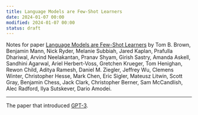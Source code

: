 ```yaml
---
title: Language Models are Few-Shot Learners
date: 2024-01-07 00:00
modified: 2024-01-07 00:00
status: draft
---
```


Notes for paper [Language Models are Few-Shot Learners](https://arxiv.org/abs/2005.14165) by Tom B. Brown, Benjamin Mann, Nick Ryder, Melanie Subbiah, Jared Kaplan, Prafulla Dhariwal, Arvind Neelakantan, Pranav Shyam, Girish Sastry, Amanda Askell, Sandhini Agarwal, Ariel Herbert-Voss, Gretchen Krueger, Tom Henighan, Rewon Child, Aditya Ramesh, Daniel M. Ziegler, Jeffrey Wu, Clemens Winter, Christopher Hesse, Mark Chen, Eric Sigler, Mateusz Litwin, Scott Gray, Benjamin Chess, Jack Clark, Christopher Berner, Sam McCandlish, Alec Radford, Ilya Sutskever, Dario Amodei.

---

The paper that introduced [GPT-3](gpt-3.md).
